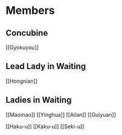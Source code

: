 # Members
## Concubine
[[Gyokuyou]]
## Lead Lady in Waiting
[[Hongnian]]
## Ladies in Waiting
[[Maomao]]
[[Yinghua]]
[[Ailan]]
[[Guiyuan]]

[[Haku-u]]
[[Kaku-u]]
[[Seki-u]]